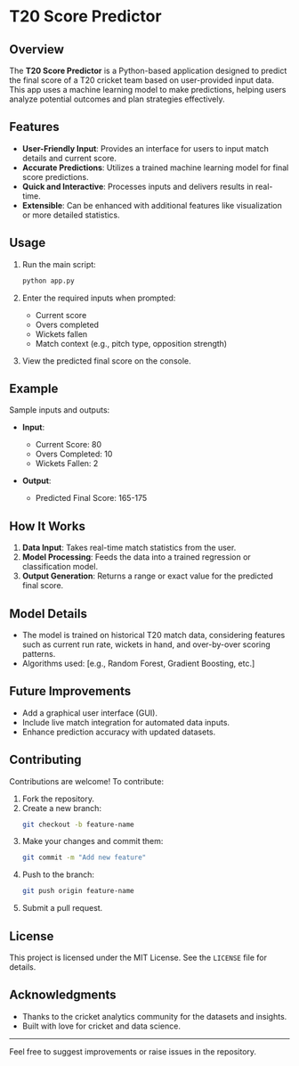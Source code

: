 # T20 Score Predictor

## Overview
The **T20 Score Predictor** is a Python-based application designed to predict the final score of a T20 cricket team based on user-provided input data. This app uses a machine learning model to make predictions, helping users analyze potential outcomes and plan strategies effectively.

## Features
- **User-Friendly Input**: Provides an interface for users to input match details and current score.
- **Accurate Predictions**: Utilizes a trained machine learning model for final score predictions.
- **Quick and Interactive**: Processes inputs and delivers results in real-time.
- **Extensible**: Can be enhanced with additional features like visualization or more detailed statistics.

## Usage
1. Run the main script:
   ```bash
   python app.py
   ```

2. Enter the required inputs when prompted:
   - Current score
   - Overs completed
   - Wickets fallen
   - Match context (e.g., pitch type, opposition strength)

3. View the predicted final score on the console.

## Example
Sample inputs and outputs:

- **Input**:
  - Current Score: 80
  - Overs Completed: 10
  - Wickets Fallen: 2

- **Output**:
  - Predicted Final Score: 165-175

## How It Works
1. **Data Input**: Takes real-time match statistics from the user.
2. **Model Processing**: Feeds the data into a trained regression or classification model.
3. **Output Generation**: Returns a range or exact value for the predicted final score.

## Model Details
- The model is trained on historical T20 match data, considering features such as current run rate, wickets in hand, and over-by-over scoring patterns.
- Algorithms used: [e.g., Random Forest, Gradient Boosting, etc.]

## Future Improvements
- Add a graphical user interface (GUI).
- Include live match integration for automated data inputs.
- Enhance prediction accuracy with updated datasets.

## Contributing
Contributions are welcome! To contribute:
1. Fork the repository.
2. Create a new branch:
   ```bash
   git checkout -b feature-name
   ```
3. Make your changes and commit them:
   ```bash
   git commit -m "Add new feature"
   ```
4. Push to the branch:
   ```bash
   git push origin feature-name
   ```
5. Submit a pull request.

## License
This project is licensed under the MIT License. See the `LICENSE` file for details.

## Acknowledgments
- Thanks to the cricket analytics community for the datasets and insights.
- Built with love for cricket and data science.

---

Feel free to suggest improvements or raise issues in the repository.
